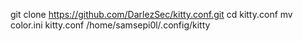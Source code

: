 git clone https://github.com/DarlezSec/kitty.conf.git
cd kitty.conf
mv color.ini kitty.conf /home/samsepi0l/.config/kitty 

